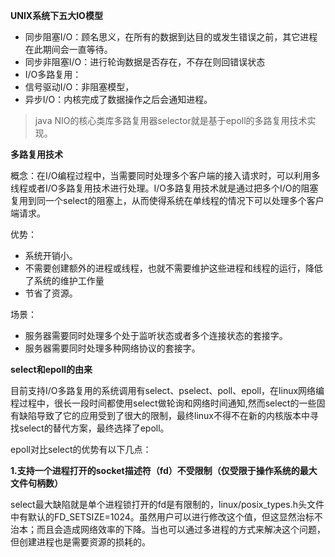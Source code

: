 **UNIX系统下五大IO模型**

- 同步阻塞I/O：顾名思义，在所有的数据到达目的或发生错误之前，其它进程在此期间会一直等待。
- 同步非阻塞I/O：进行轮询数据是否存在，不存在则回错误状态
- I/O多路复用：
- 信号驱动I/O：非阻塞模型，
- 异步I/O：内核完成了数据操作之后会通知进程。

> java NIO的核心类库多路复用器selector就是基于epoll的多路复用技术实现。

**多路复用技术**

概念：在I/O编程过程中，当需要同时处理多个客户端的接入请求时，可以利用多线程或者I/O多路复用技术进行处理。I/O多路复用技术就是通过把多个I/O的阻塞复用到同一个select的阻塞上，从而使得系统在单线程的情况下可以处理多个客户端请求。

优势：

- 系统开销小。
- 不需要创建额外的进程或线程，也就不需要维护这些进程和线程的运行，降低了系统的维护工作量
- 节省了资源。

场景：

- 服务器需要同时处理多个处于监听状态或者多个连接状态的套接字。
- 服务器需要同时处理多种网络协议的套接字。

**select和epoll的由来**

目前支持I/O多路复用的系统调用有select、pselect、poll、epoll，在linux网络编程过程中，很长一段时间都使用select做轮询和网络时间通知,然而select的一些固有缺陷导致了它的应用受到了很大的限制，最终linux不得不在新的内核版本中寻找select的替代方案，最终选择了epoll。

epoll对比select的优势有以下几点：

**1.支持一个进程打开的socket描述符（fd）不受限制（仅受限于操作系统的最大文件句柄数）**

select最大缺陷就是单个进程锁打开的fd是有限制的，linux/posix_types.h头文件中有默认的FD_SETSIZE=1024。虽然用户可以进行修改这个值，但这显然治标不治本；而且会造成网络效率的下降。当也可以通过多进程的方式来解决这个问题，但创建进程也是需要资源的损耗的。